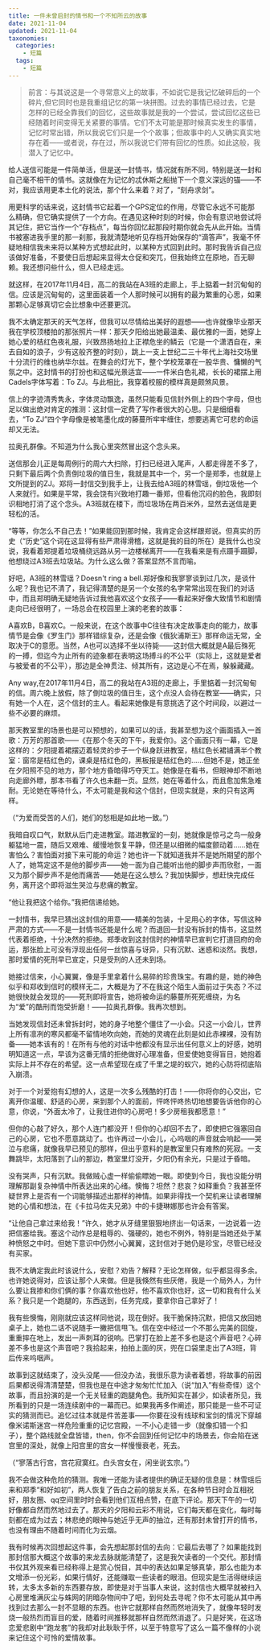 ```yaml
---
title: 一件未曾启封的情书和一个不知所云的故事
date: 2021-11-04
updated: 2021-11-04
taxonomies:
  categories:
    - 短篇
  tags:
    - 短篇
---
```


> 前言：与其说这是一个寻常意义上的故事，不如说它是我记忆破碎后的一个碎片,但它同时也是我重组记忆的第一块拼图。过去的事情已经过去，它是怎样的已经全靠我们的回忆，这些故事就是我的一个尝试，尝试回忆这些已经随着时间变得无关紧要的事情。它们不太可能是那时候真实发生的事情，记忆时常出错，所以我说它们只是一个个故事；但故事中的人又确实真实地存在着——或者说，存在过，所以我说它们带有回忆的性质。如此这般，我潜入了记忆中。

给人送信可能是一件简单活，但是送一封情书，情况就有所不同，特别是送一封和自己毫不相干的情书。这就像在为记忆的忒休斯之船抛下一个意义深远的锚——不对，我应该用更本土化的说法，那个什么来着？对了，“刻舟求剑”。

用更科学的话来说，这封情书它起着一个GPS定位的作用，尽管它永远不可能那么精确，但它确实提供了一个方向。在遇见这种时刻的时候，你会有意识地尝试将其记住，把它当作一个“存档点”，每当你回忆起那段时期你就会先从此开始。当情书被塞进我手里的那一刹那，我就清楚地听见存档开始保存的“滴答声”，我毫不怀疑地相信我未来将以某种方式想起此时，以某种方式回到此时。那时我告诉自己应该做好准备，不要使日后想起来显得太仓促和突兀，但我始终立在原地，百无聊赖。我还想问些什么，但人已经走远。


就这样，在2017年11月4日，高二的我站在A3班的走廊上，手上掂着一封沉甸甸的信。应该是沉甸甸的，这里面装着一个人那时候可以拥有的最为繁重的心思，如果那颗心足够真切它会比想象中还要更沉。

我不太确定那天的天气怎样，但我可以尽情给出美好的遐想——也许就像毕业那天我在学校顶楼拍的那张照片一样：那天夕阳给出她最温柔、最优雅的一面，她穿上她心爱的桔红色夜礼服，兴致昂扬地拉上正襟危坐的鳞云（它是一个潇洒自在，来去自如的浪子，少有这般齐整的时刻），跳上一支上世纪二三十年代上海社交场里十分流行的维也纳华尔兹。在舞会的灯光下，整个学校笼罩在一股华贵、慵懒的气氛之中。这封情书的打扮也和这幅光景适宜——一件米白色礼裙，长长的裙摆上用Cadels字体写着：To ZJ。与此相比，我穿着校服的模样真是颇煞风景。

信上的字迹清秀隽永，字体灵动飘逸，虽然只能看见信封外侧上的四个字母，但也足以做出绝对肯定的推测：这封信一定费了写作者很大的心思。只是细细看去，“To ZJ”四个字母像是被笔墨化成的藤蔓所牢牢缠住，想要逃离它可悲的命运却又无法。

拉奥孔群像。不知道为什么我心里突然冒出这个念头来。



送信那会儿正是每周例行的周六大扫除，打扫已经进入尾声，人都走得差不多了，只剩下最后两个负责倒垃圾的值日生，我就是其中一个，另一个是郑季，也就是上文所提到的ZJ。郑将一封信交到我手上，让我去给A3班的林雪瑶，倒垃圾他一个人来就行。如果是平常，我会饶有兴致地打趣一番郑，但看他沉闷的脸色，我即刻识相地打消了这个念头。A3班就在楼下，而垃圾场在两百米外，显然去送信是更轻松的活。



“等等，你怎么不自己去！”如果能回到那时候，我肯定会这样跟郑说。但真实的历史（“历史”这个词在这显得有些严肃得滑稽，这就是我的目的所在）是我什么也没说，我看着郑提着垃圾桶绕远路从另一边楼梯离开——在我看来是有点蹑手蹑脚，他想绕过A3班去垃圾站。为什么这么做？答案显然不言而喻。



好吧，A3班的林雪瑶？Doesn't ring a bell.郑好像和我寥寥谈到过几次，是谈什么呢？我也记不清了，我记得清楚的是另一个女孩的名字常常出现在我们的对话中，而且郑明确无疑地告诉过我他喜欢这个女孩子——看起来好像大致情节和剧情走向已经很明了，一场总会在校园里上演的老套的故事：

A喜欢B，B喜欢C。一般来说，在这个故事中C往往有决定故事走向的能力，故事情节是会像《罗生门》那样错综复杂，还是会像《俄狄浦斯王》那样命运无常，全取决于C的意愿。当然，A也可以选择不坐以待毙——这封信大概就是A最后殊死的一搏，但迄今为止所有的迹象都在表明这场搏斗的不公平（实际上，这就是爱者与被爱者的不公平），那边是全神贯注、倾其所有，这边是心不在焉，躲躲藏藏。



Any way,在2017年11月4日，高二的我站在A3班的走廊上，手里掂着一封沉甸甸的信。周六晚上放假，除了倒垃圾的值日生，这个点没人会待在教室——确实，只有她一个人在，这个信封的主人。看起来她像是有意挑选了这个时间段，以避过一些不必要的麻烦。

那天教室里的场景也是可以预想的，如果可以的话，我甚至想为这个画面插入一首歌：万芳的那首歌——《在那个冬天的下午，我爱你》。这个画面只有一幕，它是这样的：夕阳提着裙摆迈着轻灵的步子一个纵身跃进教室，桔红色长裙铺满半个教室：窗帘是桔红色的，课桌是桔红色的，黑板报是桔红色的......但她不是，她正坐在夕阳照不见的地方，那个地方昏暗得巧夺天工。她像是在看书，但眼神却不断地向走廊外瞟，那本书看了许久也未翻一页。显然，她在等着什么，而且愈加焦急难耐。无论她在等待什么，不太可能是我和这个信封，但现实就是，来的只有这两样。



（“为爱而受苦的人们，她们的愁相是如此地一致。”）



我暗自叹口气，默默从后门走进教室。踏进教室的一刻，她就像是惊弓之鸟一般身躯猛地一震，随后又艰难、缓慢地恢复平静，但还是以细微的幅度颤动着……她在害怕么？害怕面对接下来可能的命运？她也许一下就知道我并不是她所期望的那个人了，她笃定这不是他的脚步声——她一面为自己能听出他的脚步声而欣慰，一面又为那个脚步声不是他而痛苦——她是在这么想么？我加快脚步，想赶快完成任务，离开这个即将滋生哭泣与悲痛的教室。



“他让我把这个给你。”我把信递给她。

一封情书，我早已猜出这封信的用意——精美的包装，十足用心的字体，写信这种严肃的方式——不是一封情书还能是什么呢？而退回一封没有拆封的情书，这显然代表着拒绝，十分决然的拒绝。郑季收到这封信时的神情早已宣判它打道回府的命运，那张脸上可没有浮现出任何一丝惊喜与讶异，只有沉默、迷惑和淡然。我想，那时爱情的死刑早已宣定，只是受刑的人还未到场。



她接过信来，小心翼翼，像是手里拿着什么易碎的珍贵珠宝。有趣的是，她的神色似乎和郑收到信时的模样无二，大概是为了不在我这个陌生人面前过于失态？不过她很快就会发现的——死刑即将宣告，她将被命运的藤蔓所死死缠绕，为名为“爱”的酷刑而饱受折磨！——拉奥孔群像。我再次想到。



当她发现信封还未曾拆封时，她的身子地整个僵住了一小会。只这一小会儿，世界上所有凛冽的寒风都毫不留情地吹向她，而她的灵魂在此刻是如此赤裸裸，没有防备——她本该有的！在所有与他的对话中他都没有显示出任何意义上的好感，她明明知道这一点，早该为这番无情的拒绝做好心理准备，但爱使她变得盲目，她抱着实际上并不存在的希望。这一点希望现在成了千里之堤的蚁穴，她的心防将彻底陷入崩溃。

对于一个对爱抱有幻想的人，这是一次多么残酷的打击！——你将你的心交出，它离开你温暖、舒适的心房，来到那个人的面前，怦咚怦咚热切地想要告诉他你的心意，你说，“外面太冷了，让我住进你的心房吧！多少房租我都愿意！”

但你的心敲了好久，那个人连门都没开！但你的心却回不去了，即使把它强塞回自己的心房，它也不愿意跳动了。也许再过一小会儿，心呜咽的声音就会响起——哭泣与悲痛，就像我早已预见的那样，但出乎意料的是教室里只有难熬的死寂。一支舞跳毕，太阳落到了山的那边，教室里灯没开，夕阳仍有余光，只是过于昏暗。



没有哭声，只有沉默。我做贼心虚一样偷偷瞟她一眼。即使到今日，我也没能分明理解那副复杂神情中所表达出来的心绪。懊悔？坦然？悲哀？如释重负？我甚至怀疑世界上是否有一个词能够描述出那样的神情。如果非得找一个契机来让读者理解她的心情和想法，在《卡拉马佐夫兄弟》中的卡捷琳娜那也许会有答案。



“让他自己拿过来给我！”许久，她才从牙缝里狠狠地挤出一句话来，一边说着一边把信塞给我。塞这个动作总是粗辱的、强硬的，她也不例外，特别是当她还处于某种愤怒之中时。但她下意识中仍然小心翼翼，这封信对于她仍是珍宝，尽管已经没有买家。



我不太确定我此时该说什么，安慰？劝告？解释？无论怎样做，似乎都显得多余。也许她说得对，应该让那个人来做。但是我倏然有些厌倦，我是一个局外人，为什么要让我掺和你们俩的事？你喜欢他也好，他不喜欢你也好，这一切和我有什么关系？我只是一个跑腿的，东西送到，任务完成，要拿你自己拿好了！

我有些懊悔，刚刚就应该这样同他说，现在倒好。我干脆保持沉默，把信又放回她桌子上，她也二话不说随手一撇把信甩飞。信在空中经过一个不那么完美的回旋，重重摔在地上，发出一声刺耳的锐响。巴掌打在脸上差不多也是这个声音吧？心碎差不多也是这个声音吧？我拾起来，拍拍上面的灰，兜在口袋里走出了A3班，背后传来呜咽声。



故事到这就结束了，没头没尾——但没办法，我很乐意为读者着想，将故事的前因后果都说得清清楚楚，但我也是在中途才匆匆忙忙加入（说“加入”有些奇怪）这个故事，而且扮演的是一个无关轻重的跑腿角色。我所知实在甚少，如读者所见，我所看到的只是一场连续剧中的一幕而已。如果我再多作阐述，那只能是一些不可证实的猜测而已。追忆过往本就是件苦差事——你要在没有线球和宝剑的情况下穿越像米诺斯迷宫一样危险重重的记忆宫殿，一不小心走错一步（就像扣错一个扣子），整个路线就全盘皆错，then，你不会回到任何记忆中的场景去，你会陷在迷宫里的深处，就像上阳宫里的宫女一样慢慢衰老，死去。

（“寥落古行宫，宫花寂寞红。白头宫女在，闲坐说玄宗。”）


我不会做这种危险的猜测。我唯一还能为读者提供的确证无疑的信息是：林雪瑶后来和郑季“和好如初”，两人恢复了告白之前的朋友关系，在各种节日时会互相祝好，朋友圈、qq空间里时时会看到他们互相点赞，在底下评论。那天下午的一切好像都自然而然地过去了。那天的夕阳和云彩不用说，它们每天都在变化，每时每刻都在成为过去；林悲绝的眼神与她近乎无声的抽泣，还有那封未曾打开的情书，也没有理由不随着时间而化为云烟。



我有时候再次回想起这件事，会先想起那封信的去向：它最后去哪了？如果能找到那封信那大概这个故事的来龙去脉就能清楚了，这是我欠读者的一个交代。那封情书仅其外观来看已经称得上是赏心悦目，其中的表达如果足够真挚，那么也能为本文增添一份光彩，如果行情好，还能赚取一些读者的眼泪。但现实是生活得继续运转，太多太多新的东西要存放，即使是对于当事人来说，这封信也大概早就被扫入心房里堆满灰尘与蛛网的阴暗杂物间中了吧，到何处去寻呢？你不太可能从其中再找到过去那么一封不显眼的东西。也许它就那样自然而然地消失了，就像年轻时发烧一般热烈而盲目的爱，随着时间推移就那样自然而然消退了。只是好笑，在这场恋爱悲剧中“跑龙套”的我却对此耿耿于怀，以至于特意写了这么一篇不像样的小说来记住这个可怜的爱情故事。